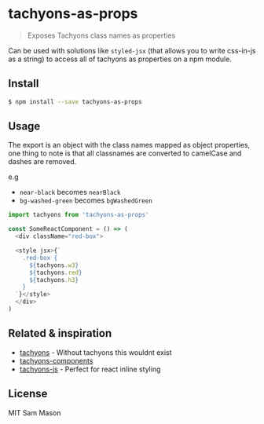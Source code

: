 # tachyons-as-props
> Exposes Tachyons class names as properties

Can be used with solutions like `styled-jsx` (that allows you to write css-in-js as a string) to access all of tachyons as properties on a npm module.

## Install 
```bash
$ npm install --save tachyons-as-props
```

## Usage

The export is an object with the class names mapped as object properties, one thing to note is that all classnames are converted to camelCase and dashes are removed.

e.g 
- `near-black` becomes `nearBlack`
- `bg-washed-green` becomes `bgWashedGreen`

```js
import tachyons from 'tachyons-as-props'

const SomeReactComponent = () => (
  <div className="red-box">

  <style jsx>{`
    .red-box {
      ${tachyons.w3}
      ${tachyons.red}
      ${tachyons.h3}
    }
  `}</style>
  </div>
)
```

## Related & inspiration
- [tachyons](https://github.com/tachyons-css/tachyons) - Without tachyons this wouldnt exist
- [tachyons-components](https://github.com/jxnblk/tachyons-components)
- [tachyons-js](https://github.com/jongold/tachyons-js) - Perfect for react inline styling

## License 
MIT Sam Mason